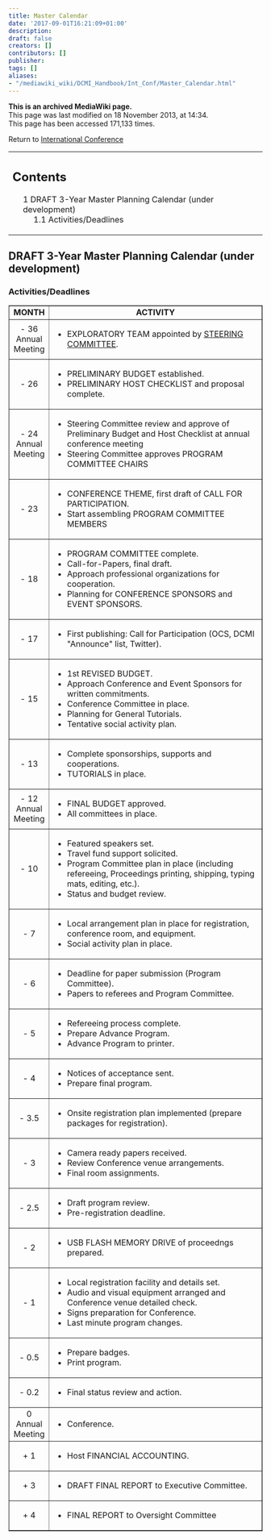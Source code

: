 ```yaml
---
title: Master Calendar
date: '2017-09-01T16:21:09+01:00'
description: 
draft: false
creators: []
contributors: []
publisher: 
tags: []
aliases:
- "/mediawiki_wiki/DCMI_Handbook/Int_Conf/Master_Calendar.html"
---
```


 **This is an archived MediaWiki page.**  
This page was last modified on 18 November 2013, at 14:34.  
This page has been accessed 171,133 times.

Return to [International Conference](/mediawiki_wiki/DCMI_Handbook/Int_Conf "DCMI Handbook/Int Conf")

<table id="toc" class="toc">
  <tr>
    <td>
      <div id="toctitle">
        <h2>Contents</h2>
      </div>
      <ul>
        <li class="toclevel-1 tocsection-1">
          <a href="#DRAFT_3-Year_Master_Planning_Calendar_.28under_development.29"><span class="tocnumber">1</span> <span class="toctext">DRAFT 3-Year Master Planning Calendar (under development)</span></a>
          <ul>
            <li class="toclevel-2 tocsection-2"><a href="#Activities.2FDeadlines"><span class="tocnumber">1.1</span> <span class="toctext">Activities/Deadlines</span></a></li>
          </ul>
        </li>
      </ul>
    </td>
  </tr>
</table>


## DRAFT 3-Year Master Planning Calendar (under development) 

### Activities/Deadlines 
<table border="1" cellpadding="5">
  <tr>
    <td align="center"><strong>MONTH</strong></td>
    <td align="center"><strong>ACTIVITY</strong></td>
  </tr>
  <tr>
    <td align="center">- 36<br>
      Annual<br>
      Meeting</td>
    <td>
      <ul>
        <li>EXPLORATORY TEAM appointed by <a href="/mediawiki_wiki/DCMI_Handbook/Conference_Guidelines/Steering_Committee.md" title="DCMI Handbook/Conference Guidelines/Steering Committee">STEERING COMMITTEE</a>.</li>
      </ul>
    </td>
  </tr>
  <tr>
    <td align="center">- 26</td>
    <td>
      <ul>
        <li>PRELIMINARY BUDGET established.</li>
        <li>PRELIMINARY HOST CHECKLIST and proposal complete.</li>
      </ul>
    </td>
  </tr>
  <tr>
    <td align="center">- 24<br>
      Annual<br>
      Meeting</td>
    <td>
      <ul>
        <li>Steering Committee review and approve of Preliminary Budget and Host Checklist at annual conference meeting</li>
        <li>Steering Committee approves PROGRAM COMMITTEE CHAIRS</li>
      </ul>
    </td>
  </tr>
  <tr>
    <td align="center">- 23 </td>
    <td>
      <ul>
        <li>CONFERENCE THEME, first draft of CALL FOR PARTICIPATION.</li>
        <li>Start assembling PROGRAM COMMITTEE MEMBERS</li>
      </ul>
    </td>
  </tr>
  <tr>
    <td align="center">- 18</td>
    <td>
      <ul>
        <li>PROGRAM COMMITTEE complete.</li>
        <li>Call-for-Papers, final draft.</li>
        <li>Approach professional organizations for cooperation.</li>
        <li>Planning for CONFERENCE SPONSORS and EVENT SPONSORS. </li>
      </ul>
    </td>
  </tr>
  <tr>
    <td align="center">- 17</td>
    <td>
      <ul>
        <li>First publishing: Call for Participation (OCS, DCMI "Announce" list, Twitter).</li>
      </ul>
    </td>
  </tr>
  <tr>
    <td align="center">- 15</td>
    <td>
      <ul>
        <li>1st REVISED BUDGET.</li>
        <li>Approach Conference and Event Sponsors for written commitments.</li>
        <li>Conference Committee in place.</li>
        <li>Planning for General Tutorials.</li>
        <li>Tentative social activity plan.</li>
      </ul>
    </td>
  </tr>
  <tr>
    <td align="center">- 13</td>
    <td>
      <ul>
        <li>Complete sponsorships, supports and cooperations.</li>
        <li>TUTORIALS in place.</li>
      </ul>
    </td>
  </tr>
  <tr>
    <td align="center">- 12<br>
      Annual<br>
      Meeting</td>
    <td>
      <ul>
        <li>FINAL BUDGET approved.</li>
        <li>All committees in place.</li>
      </ul>
    </td>
  </tr>
  <tr>
    <td align="center">- 10</td>
    <td>
      <ul>
        <li>Featured speakers set.</li>
        <li>Travel fund support solicited.</li>
        <li>Program Committee plan in place (including refereeing, Proceedings printing, shipping, typing mats, editing, etc.).</li>
        <li>Status and budget review. </li>
      </ul>
    </td>
  </tr>
  <tr>
    <td align="center">- 7</td>
    <td>
      <ul>
        <li>Local arrangement plan in place for registration, conference room, and equipment.</li>
        <li>Social activity plan in place.</li>
      </ul>
    </td>
  </tr>
  <tr>
    <td align="center">- 6</td>
    <td>
      <ul>
        <li>Deadline for paper submission (Program Committee).</li>
        <li>Papers to referees and Program Committee. </li>
      </ul>
    </td>
  </tr>
  <tr>
    <td align="center">- 5</td>
    <td>
      <ul>
        <li>Refereeing process complete.</li>
        <li>Prepare Advance Program.</li>
        <li>Advance Program to printer. </li>
      </ul>
    </td>
  </tr>
  <tr>
    <td align="center">- 4</td>
    <td>
      <ul>
        <li>Notices of acceptance sent.</li>
        <li>Prepare final program.</li>
      </ul>
    </td>
  </tr>
  <tr>
    <td align="center">- 3.5</td>
    <td>
      <ul>
        <li>Onsite registration plan implemented (prepare packages for registration). </li>
      </ul>
    </td>
  </tr>
  <tr>
    <td align="center">- 3</td>
    <td>
      <ul>
        <li>Camera ready papers received.</li>
        <li>Review Conference venue arrangements.</li>
        <li>Final room assignments. </li>
      </ul>
    </td>
  </tr>
  <tr>
    <td align="center">- 2.5</td>
    <td>
      <ul>
        <li>Draft program review.</li>
        <li>Pre-registration deadline. </li>
      </ul>
    </td>
  </tr>
  <tr>
    <td align="center">- 2</td>
    <td>
      <ul>
        <li>USB FLASH MEMORY DRIVE of proceedngs prepared. </li>
      </ul>
    </td>
  </tr>
  <tr>
    <td align="center">- 1</td>
    <td>
      <ul>
        <li>Local registration facility and details set.</li>
        <li>Audio and visual equipment arranged and Conference venue detailed check.</li>
        <li>Signs preparation for Conference.</li>
        <li>Last minute program changes. </li>
      </ul>
    </td>
  </tr>
  <tr>
    <td align="center">- 0.5</td>
    <td>
      <ul>
        <li>Prepare badges.</li>
        <li>Print program.</li>
      </ul>
    </td>
  </tr>
  <tr>
    <td align="center">- 0.2</td>
    <td>
      <ul>
        <li>Final status review and action.</li>
      </ul>
    </td>
  </tr>
  <tr>
    <td align="center">0<br>
      Annual<br>
      Meeting</td>
    <td>
      <ul>
        <li>Conference.</li>
      </ul>
    </td>
  </tr>
  <tr>
    <td align="center">+ 1</td>
    <td>
      <ul>
        <li>Host FINANCIAL ACCOUNTING. </li>
      </ul>
    </td>
  </tr>
  <tr>
    <td align="center">+ 3</td>
    <td>
      <ul>
        <li>DRAFT FINAL REPORT to Executive Committee. </li>
      </ul>
    </td>
  </tr>
  <tr>
    <td align="center">+ 4</td>
    <td>
      <ul>
        <li>FINAL REPORT to Oversight Committee</li>
      </ul>
    </td>
  </tr>
</table>

